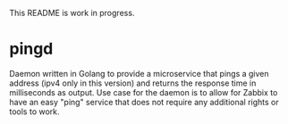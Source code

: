 This README is work in progress.
# pingd
Daemon written in Golang to provide a microservice that pings a given address (ipv4 only in this version) and returns the response time in milliseconds as output.
Use case for the daemon is to allow for Zabbix to have an easy "ping" service that does not require any additional rights or tools to work.

